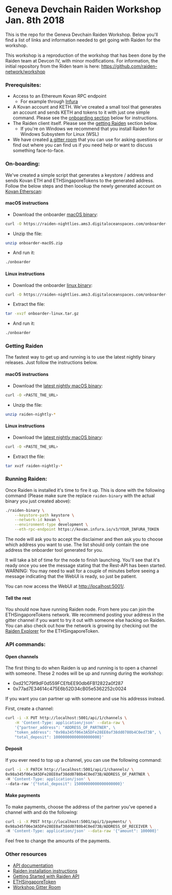 # Geneva Devchain Raiden Workshop Jan. 8th 2018

This is the repo for the Geneva Devchain Raiden Workshop.
Below you'll find a list of links and information needed to get going with Raiden for the workshop.

This workshop is a reproduction of the workshop that has been done by the Raiden team at Devcon IV, with minor modifications.
For information, the initial repository from the Riden team is here: https://github.com/raiden-network/workshop 


### Prerequisites:
- Access to an Ethereum Kovan RPC endpoint
    - For example through [Infura](https://infura.io/login)
- A Kovan account and KETH. We've created a small tool that generates an account and sends KETH and tokens to it with just one simple command. Please see the [onboarding section](#on-boarding) below for instructions.
- The Raiden client itself. Please see the [getting Raiden](#getting-raiden) section below.
  - If you're on Windows we recommend that you install Raiden for Windows Subsystem for Linux (WSL)
- We have created [a gitter room](https://gitter.im/raiden-network/eth-singapore-hackathon) that you can use for asking questions or find out where you can find us if you need help or want to discuss something face-to-face.

### On-boarding:
We've created a simple script that generates a keystore / address and sends Kovan ETH and ETHSingaporeTokens to the generated address. 
Follow the below steps and then loookup the newly generated account on [Kovan Etherscan](https://kovan.etherscan.io/):

#### macOS instructions
- Download the onboarder [macOS binary](https://raiden-nightlies.ams3.digitaloceanspaces.com/onboarder-macOS.zip):
```sh
curl -O https://raiden-nightlies.ams3.digitaloceanspaces.com/onboarder-macOS.zip
```
- Unzip the file:
```sh
unzip onboarder-macOS.zip
```
- And run it:
```sh
./onboarder
```

#### Linux instructions
- Download the onboarder [linux binary](https://raiden-nightlies.ams3.digitaloceanspaces.com/onboarder-linux.tar.gz):
```sh
curl -O https://raiden-nightlies.ams3.digitaloceanspaces.com/onboarder-linux.tar.gz
```
- Extract the file:
```sh
tar -xvzf onboarder-linux.tar.gz
```
- And run it:
```sh
./onboarder
```

### Getting Raiden
The fastest way to get up and running is to use the latest nightly binary releases. Just follow the instructions below.

#### macOS instructions
- Download the [latest nightly macOS binary](https://raiden-nightlies.ams3.digitaloceanspaces.com/index.html):
```sh
curl -O <PASTE_THE_URL>
```
- Unzip the file:
```sh
unzip raiden-nightly-*
```

#### Linux instructions
- Download the [latest nightly macOS binary](https://raiden-nightlies.ams3.digitaloceanspaces.com/index.html):
```sh
curl -O <PASTE_THE_URL>
```
- Extract the file:
```sh
tar xvzf raiden-nightly-*
```

### Running Raiden:
Once Raiden is installed it's time to fire it up. This is done with the following command (Please make sure the replace `raiden-binary` with the actual binary you just created above):
```sh
./raiden-binary \
    --keystore-path keystore \
    --network-id kovan \
    --environment-type development \
    --eth-rpc-endpoint https://kovan.infura.io/v3/YOUR_INFURA_TOKEN
```

The node will ask you to accept the disclaimer and then ask you to choose which address you want to use. The list should only contain the one address the onboarder tool generated for you.

It will take a bit of time for the node to finish launching.
You'll see that it's ready once you see the message stating that the Rest-API has been started.
WARNING: You may need to wait for a couple of minutes before seeing a message indicating that the WebUI is ready, so just be patient.

You can now access the WebUI at [http://localhost:5001/](http://localhost:5001).

#### Tell the rest

You should now have running Raiden node. From here you can join the ETHSingaporeTokens network. We recommend posting your address in the gitter channel if you want to try it out with someone else hacking on Raiden.
You can also check out how the network is growing by checking out the [Raiden Explorer](https://kovan.explorer.raiden.network/tokens/0x98a345f06e3A5DFe28EE0af38dd0780b4C0ed73B) for the ETHSingaporeToken.

### API commands:

#### Open channels
The first thing to do when Raiden is up and running is to open a channel with someone. 
These 2 nodes will be up and running during the workshop:
- 0xd21C79f9dF0d559FCEfbEE90db6FB12822a0f287 
- 0x77ad7E34614c475E6b52D34cB05e5362252c0024

If you want you can partner up with someone and use his addresss instead.


First, create a channel:
```sh
curl -i -X PUT http://localhost:5001/api/1/channels \
    -H 'Content-Type: application/json' --data-raw \
    '{"partner_address": "ADDRESS_OF_PARTNER", \
    "token_address": "0x98a345f06e3A5DFe28EE0af38dd0780b4C0ed73B", \
    "total_deposit": 10000000000000000000}'
```

#### Deposit
If you ever need to top up a channel, you can use the following command:
```sh
curl -i -X PATCH http://localhost:5001/api/1/channels/ \
0x98a345f06e3A5DFe28EE0af38dd0780b4C0ed73B/ADDRESS_OF_PARTNER \
-H 'Content-Type: application/json' \
--data-raw '{"total_deposit": 15000000000000000000}'
```

#### Make payments
To make payments, choose the address of the partner you've opened a channel with and do the following:
```sh
curl -i -X POST http://localhost:5001/api/1/payments/ \
0x98a345f06e3A5DFe28EE0af38dd0780b4C0ed73B/ADDRESS_OF_RECEIVER \
-H 'Content-Type: application/json' --data-raw '{"amount": 100000}'
```

Feel free to change the amounts of the payments.

### Other resources
- [API documentation](https://raiden-network.readthedocs.io/en/latest/rest_api.html)
- [Raiden installation instructions](https://raiden-network.readthedocs.io/en/latest/overview_and_guide.html#installation)
- [Getting Started with Raiden API](https://raiden-network.readthedocs.io/en/latest/api_walkthrough.html)
- [ETHSingaporeToken](https://kovan.etherscan.io/address/0x98a345f06e3A5DFe28EE0af38dd0780b4C0ed73B#code)
- [Workshop Gitter Room](https://gitter.im/devchain-raiden-workshop/community)

